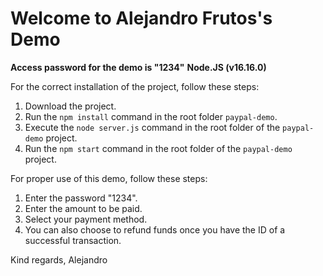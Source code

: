 # Welcome to Alejandro Frutos's Demo

**Access password for the demo is "1234"**
**Node.JS (v16.16.0)**

For the correct installation of the project, follow these steps:

1. Download the project.
2. Run the `npm install` command in the root folder `paypal-demo`.
3. Execute the `node server.js` command in the root folder of the `paypal-demo` project.
4. Run the `npm start` command in the root folder of the `paypal-demo` project.


For proper use of this demo, follow these steps:

1. Enter the password "1234".
2. Enter the amount to be paid.
3. Select your payment method.
4. You can also choose to refund funds once you have the ID of a successful transaction.


Kind regards,
Alejandro
